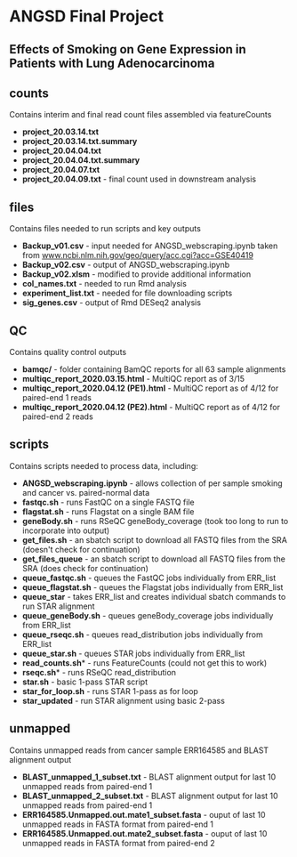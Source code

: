 # ANGSD Final Project
## Effects of Smoking on Gene Expression in Patients with Lung Adenocarcinoma

## counts

Contains interim and final read count files assembled via featureCounts

+ **project_20.03.14.txt**
+ **project_20.03.14.txt.summary**
+ **project_20.04.04.txt**
+ **project_20.04.04.txt.summary**
+ **project_20.04.07.txt**
+ **project_20.04.09.txt** - final count used in downstream analysis

## files

Contains files needed to run scripts and key outputs

+ **Backup_v01.csv** - input needed for ANGSD_webscraping.ipynb taken from www.ncbi.nlm.nih.gov/geo/query/acc.cgi?acc=GSE40419
+ **Backup_v02.csv** - output of ANGSD_webscraping.ipynb
+ **Backup_v02.xlsm** - modified to provide additional information
+ **col_names.txt** - needed to run Rmd analysis
+ **experiment_list.txt** - needed for file downloading scripts
+ **sig_genes.csv** - output of Rmd DESeq2 analysis

## QC

Contains quality control outputs

+ **bamqc/** - folder containing BamQC reports for all 63 sample alignments
+ **multiqc_report_2020.03.15.html** - MultiQC report as of 3/15
+ **multiqc_report_2020.04.12 (PE1).html** - MultiQC report as of 4/12 for paired-end 1 reads
+ **multiqc_report_2020.04.12 (PE2).html** - MultiQC report as of 4/12 for paired-end 2 reads

## scripts

Contains scripts needed to process data, including:

+ **ANGSD_webscraping.ipynb** - allows collection of per sample smoking and cancer vs. paired-normal data
+ **fastqc.sh** - runs FastQC on a single FASTQ file
+ **flagstat.sh** - runs Flagstat on a single BAM file
+ **geneBody.sh** - runs RSeQC geneBody_coverage (took too long to run to incorporate into output)
+ **get_files.sh** - an sbatch script to download all FASTQ files from the SRA (doesn't check for continuation)
+ **get_files_queue** - an sbatch script to download all FASTQ files from the SRA (does check for continuation)
+ **queue_fastqc.sh** - queues the FastQC jobs individually from ERR_list
+ **queue_flagstat.sh** - queues the Flagstat jobs individually from ERR_list
+ **queue_star** - takes ERR_list and creates individual sbatch commands to run STAR alignment
+ **queue_geneBody.sh** - queues geneBody_coverage jobs individually from ERR_list
+ **queue_rseqc.sh** - queues read_distribution jobs individually from ERR_list
+ **queue_star.sh** - queues STAR jobs individually from ERR_list
+ **read_counts.sh*** - runs FeatureCounts (could not get this to work)
+ **rseqc.sh*** - runs RSeQC read_distribution 
+ **star.sh** - basic 1-pass STAR script
+ **star_for_loop.sh** - runs STAR 1-pass as for loop
+ **star_updated** - run STAR alignment using basic 2-pass

## unmapped

Contains unmapped reads from cancer sample ERR164585 and BLAST alignment output

+ **BLAST_unmapped_1_subset.txt** - BLAST alignment output for last 10 unmapped reads from paired-end 1
+ **BLAST_unmapped_2_subset.txt** - BLAST alignment output for last 10 unmapped reads from paired-end 1
+ **ERR164585.Unmapped.out.mate1_subset.fasta** - ouput of last 10 unmapped reads in FASTA format from paired-end 1
+ **ERR164585.Unmapped.out.mate2_subset.fasta** - ouput of last 10 unmapped reads in FASTA format from paired-end 2